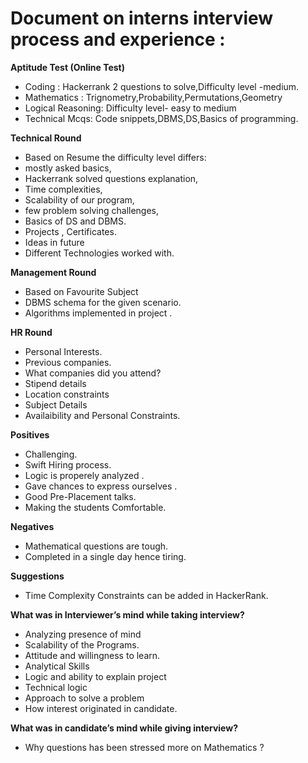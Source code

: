 


 # Document  on interns interview process and experience : # 

**Aptitude Test  (Online Test)**
- Coding : Hackerrank 2 questions to solve,Difficulty level -medium.
- Mathematics : Trignometry,Probability,Permutations,Geometry
- Logical Reasoning: Difficulty level- easy to medium
- Technical Mcqs: Code snippets,DBMS,DS,Basics of programming.
	
**Technical Round**
 - Based on Resume  the difficulty level differs: 
 - mostly asked basics, 
- Hackerrank solved  questions explanation,
 - Time complexities,
- Scalability of our program,
- few problem solving challenges,
- Basics of DS and DBMS.
- Projects , Certificates.
- Ideas in future
 - Different Technologies worked with.

**Management Round**
- Based on Favourite Subject
- DBMS schema for the given scenario.
 - Algorithms implemented  in project .	
	
**HR Round**
- Personal Interests.
- Previous companies.
- What companies did you attend?
- Stipend details
- Location constraints
- Subject Details 
- Availaibility and Personal Constraints. 
 	
**Positives**
- Challenging.
- Swift Hiring process.
- Logic is properely analyzed .
- Gave chances to express ourselves .
- Good Pre-Placement talks.
- Making the students Comfortable.
 
**Negatives**
- Mathematical questions are tough.
 - Completed in a single day hence tiring.

**Suggestions**
- Time Complexity Constraints can be added in HackerRank.
            
**What was in Interviewer’s mind while taking interview?**
  - Analyzing presence of mind 
  - Scalability of the Programs.
- Attitude and willingness to learn.
- Analytical Skills 
 - Logic and ability to explain project 
 - Technical logic 
 - Approach to solve a problem
- How interest originated in candidate.

**What was in candidate’s mind while giving interview?**
- Why questions has been stressed more on Mathematics ?




